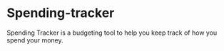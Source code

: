 # Spending-tracker
Spending Tracker is a budgeting tool to help you keep track of how you spend your money.
